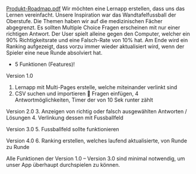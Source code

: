 [Produkt-Roadmap.pdf](https://github.com/araneyt/quiz-sur-le-football/files/15186444/Produkt-Roadmap.pdf)
Wir möchten eine Lernapp erstellen, dass uns das Lernen vereinfacht.
Unsere Inspiration war das Wandtafelfussball der Oberstufe.
Die Themen haben wir auf die medizinischen Fächer abgegrenzt. Es sollten Multiple Choice Fragen erscheinen mit nur einer richtigen Antwort.
Der User spielt alleine gegen den Computer, welcher ein 90% Richtigkeitsrate und eine Falsch-Rate von 10% hat.
Am Ende wird ein Ranking aufgezeigt, dass vorzu immer wieder aktualisiert wird, wenn der Spieler eine neue Runde absolviert hat.

-	5 Funktionen (Features)!

Version 1.0
1.	Lernapp mit Multi-Pages erstelle, welche miteinander verlinkt sind
2.	CSV suchen und importieren  Fragen einfügen, 4 Antwortmöglichkeiten, Timer der von 10 Sek runter zählt

Version 2.0 
3.	Anzeigen von richtig oder falsch ausgewählten Antworten / Lösungen
4.	Verlinkung dessen mit Fussballfeld

Version 3.0
5.	 Fussballfeld sollte funktionieren

Version 4.0
6.	Ranking erstellen, welches laufend aktualisierte, von Runde zu Runde 

Alle Funktionen der Version 1.0 – Version 3.0 sind minimal notwendig, um unser App überhaupt durchspielen zu können.
